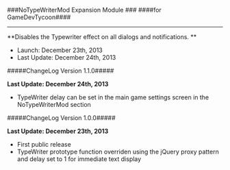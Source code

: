 ###NoTypeWriterMod Expansion Module ###
####for GameDevTycoon####
*************************************************************************************************

**Disables the Typewriter effect on all dialogs and notifications. **

- Launch:       December 23th, 2013
- Last Update:  December 24th, 2013

#####ChangeLog Version 1.1.0#####

**Last Update:  December 24th, 2013**

- TypeWriter delay can be set in the main game settings screen in the NoTypeWriterMod section

#####ChangeLog Version 1.0.0#####

**Last Update:  December 23th, 2013**

- First public release
- TypeWriter prototype function overriden using the jQuery proxy pattern and delay set to 1 for immediate text display
